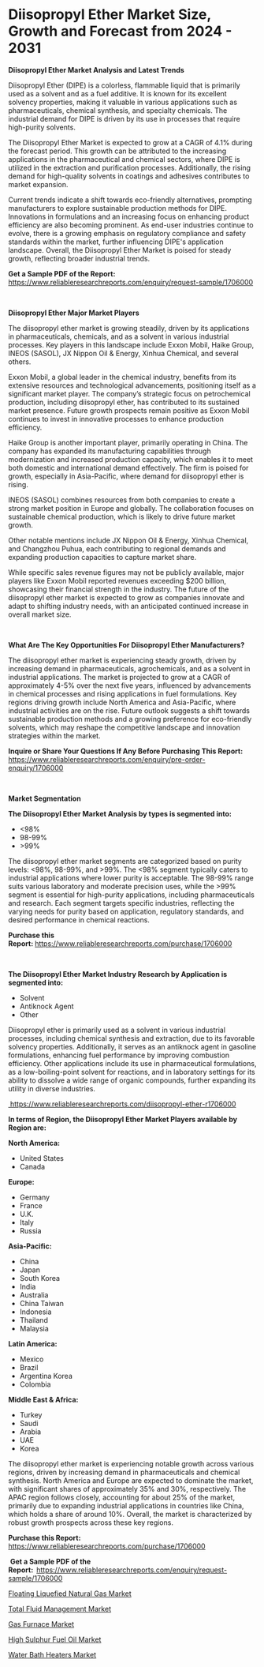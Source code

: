 <p><h1>Diisopropyl Ether Market Size, Growth and Forecast from 2024 - 2031</h1></p><p><strong>Diisopropyl Ether Market Analysis and Latest Trends</strong></p>
<p><p>Diisopropyl Ether (DIPE) is a colorless, flammable liquid that is primarily used as a solvent and as a fuel additive. It is known for its excellent solvency properties, making it valuable in various applications such as pharmaceuticals, chemical synthesis, and specialty chemicals. The industrial demand for DIPE is driven by its use in processes that require high-purity solvents.</p><p>The Diisopropyl Ether Market is expected to grow at a CAGR of 4.1% during the forecast period. This growth can be attributed to the increasing applications in the pharmaceutical and chemical sectors, where DIPE is utilized in the extraction and purification processes. Additionally, the rising demand for high-quality solvents in coatings and adhesives contributes to market expansion.</p><p>Current trends indicate a shift towards eco-friendly alternatives, prompting manufacturers to explore sustainable production methods for DIPE. Innovations in formulations and an increasing focus on enhancing product efficiency are also becoming prominent. As end-user industries continue to evolve, there is a growing emphasis on regulatory compliance and safety standards within the market, further influencing DIPE's application landscape. Overall, the Diisopropyl Ether Market is poised for steady growth, reflecting broader industrial trends.</p></p>
<p><strong>Get a Sample PDF of the Report:&nbsp;</strong> <a href="https://www.reliableresearchreports.com/enquiry/request-sample/1706000?utm_campaign=13&utm_medium=2&utm_source=Github&utm_content=ia&utm_term=21102024&utm_id=diisopropyl-ether">https://www.reliableresearchreports.com/enquiry/request-sample/1706000</a></p>
<p>&nbsp;</p>
<p><strong>Diisopropyl Ether Major Market Players</strong></p>
<p><p>The diisopropyl ether market is growing steadily, driven by its applications in pharmaceuticals, chemicals, and as a solvent in various industrial processes. Key players in this landscape include Exxon Mobil, Haike Group, INEOS (SASOL), JX Nippon Oil & Energy, Xinhua Chemical, and several others.</p><p>Exxon Mobil, a global leader in the chemical industry, benefits from its extensive resources and technological advancements, positioning itself as a significant market player. The company’s strategic focus on petrochemical production, including diisopropyl ether, has contributed to its sustained market presence. Future growth prospects remain positive as Exxon Mobil continues to invest in innovative processes to enhance production efficiency.</p><p>Haike Group is another important player, primarily operating in China. The company has expanded its manufacturing capabilities through modernization and increased production capacity, which enables it to meet both domestic and international demand effectively. The firm is poised for growth, especially in Asia-Pacific, where demand for diisopropyl ether is rising.</p><p>INEOS (SASOL) combines resources from both companies to create a strong market position in Europe and globally. The collaboration focuses on sustainable chemical production, which is likely to drive future market growth. </p><p>Other notable mentions include JX Nippon Oil & Energy, Xinhua Chemical, and Changzhou Puhua, each contributing to regional demands and expanding production capacities to capture market share.</p><p>While specific sales revenue figures may not be publicly available, major players like Exxon Mobil reported revenues exceeding $200 billion, showcasing their financial strength in the industry. The future of the diisopropyl ether market is expected to grow as companies innovate and adapt to shifting industry needs, with an anticipated continued increase in overall market size.</p></p>
<p>&nbsp;</p>
<p><strong>What Are The Key Opportunities For Diisopropyl Ether Manufacturers?</strong></p>
<p><p>The diisopropyl ether market is experiencing steady growth, driven by increasing demand in pharmaceuticals, agrochemicals, and as a solvent in industrial applications. The market is projected to grow at a CAGR of approximately 4-5% over the next five years, influenced by advancements in chemical processes and rising applications in fuel formulations. Key regions driving growth include North America and Asia-Pacific, where industrial activities are on the rise. Future outlook suggests a shift towards sustainable production methods and a growing preference for eco-friendly solvents, which may reshape the competitive landscape and innovation strategies within the market.</p></p>
<p><strong>Inquire or Share Your Questions If Any Before Purchasing This Report:</strong> <a href="https://www.reliableresearchreports.com/enquiry/pre-order-enquiry/1706000?utm_campaign=13&utm_medium=2&utm_source=Github&utm_content=ia&utm_term=21102024&utm_id=diisopropyl-ether">https://www.reliableresearchreports.com/enquiry/pre-order-enquiry/1706000</a></p>
<p>&nbsp;</p>
<p><strong>Market Segmentation</strong></p>
<p><strong>The Diisopropyl Ether Market Analysis by types is segmented into:</strong></p>
<p><ul><li><98%</li><li>98-99%</li><li>>99%</li></ul></p>
<p><p>The diisopropyl ether market segments are categorized based on purity levels: <98%, 98-99%, and >99%. The <98% segment typically caters to industrial applications where lower purity is acceptable. The 98-99% range suits various laboratory and moderate precision uses, while the >99% segment is essential for high-purity applications, including pharmaceuticals and research. Each segment targets specific industries, reflecting the varying needs for purity based on application, regulatory standards, and desired performance in chemical reactions.</p></p>
<p><strong>Purchase this Report:&nbsp;</strong><a href="https://www.reliableresearchreports.com/purchase/1706000?utm_campaign=13&utm_medium=2&utm_source=Github&utm_content=ia&utm_term=21102024&utm_id=diisopropyl-ether">https://www.reliableresearchreports.com/purchase/1706000</a></p>
<p>&nbsp;</p>
<p><strong>The Diisopropyl Ether Market Industry Research by Application is segmented into:</strong></p>
<p><ul><li>Solvent</li><li>Antiknock Agent</li><li>Other</li></ul></p>
<p><p>Diisopropyl ether is primarily used as a solvent in various industrial processes, including chemical synthesis and extraction, due to its favorable solvency properties. Additionally, it serves as an antiknock agent in gasoline formulations, enhancing fuel performance by improving combustion efficiency. Other applications include its use in pharmaceutical formulations, as a low-boiling-point solvent for reactions, and in laboratory settings for its ability to dissolve a wide range of organic compounds, further expanding its utility in diverse industries.</p></p>
<p><a href="https://www.reliableresearchreports.com/diisopropyl-ether-r1706000?utm_campaign=13&utm_medium=2&utm_source=Github&utm_content=ia&utm_term=21102024&utm_id=diisopropyl-ether">&nbsp;https://www.reliableresearchreports.com/diisopropyl-ether-r1706000</a></p>
<p><strong>In terms of Region, the Diisopropyl Ether Market Players available by Region are:</strong></p>
<p>
    <p> <strong> North America: </strong>
        <ul>
            <li>United States</li>
            <li>Canada</li>
        </ul>
        </p> 
    <p> <strong> Europe: </strong>
        <ul>
            <li>Germany</li>
            <li>France</li>
            <li>U.K.</li>
            <li>Italy</li>
            <li>Russia</li>
        </ul>
        </p> 
    <p> <strong> Asia-Pacific: </strong>
        <ul>
            <li>China</li>
            <li>Japan</li>
            <li>South Korea</li>
            <li>India</li>
            <li>Australia</li>
            <li>China Taiwan</li>
            <li>Indonesia</li>
            <li>Thailand</li>
            <li>Malaysia</li>
        </ul>
        </p> 
    <p> <strong> Latin America: </strong>
        <ul>
            <li>Mexico</li>
            <li>Brazil</li>
            <li>Argentina Korea</li>
            <li>Colombia</li>
        </ul>
        </p> 
    <p> <strong> Middle East & Africa: </strong>
        <ul>
            <li>Turkey</li>
            <li>Saudi</li>
            <li>Arabia</li>
            <li>UAE</li>
            <li>Korea</li>
        </ul>
    </p>
    </p>
<p><p>The diisopropyl ether market is experiencing notable growth across various regions, driven by increasing demand in pharmaceuticals and chemical synthesis. North America and Europe are expected to dominate the market, with significant shares of approximately 35% and 30%, respectively. The APAC region follows closely, accounting for about 25% of the market, primarily due to expanding industrial applications in countries like China, which holds a share of around 10%. Overall, the market is characterized by robust growth prospects across these key regions.</p></p>
<p><strong>Purchase this Report: </strong><a href="https://www.reliableresearchreports.com/purchase/1706000?utm_campaign=13&utm_medium=2&utm_source=Github&utm_content=ia&utm_term=21102024&utm_id=diisopropyl-ether">https://www.reliableresearchreports.com/purchase/1706000</a></p>
<p>&nbsp;<strong>Get a Sample PDF of the Report:&nbsp;&nbsp;</strong><a href="https://www.reliableresearchreports.com/enquiry/request-sample/1706000?utm_campaign=13&utm_medium=2&utm_source=Github&utm_content=ia&utm_term=21102024&utm_id=diisopropyl-ether">https://www.reliableresearchreports.com/enquiry/request-sample/1706000</a></p>
<p><strong></strong></p>
<p><p><a href="https://github.com/maniehilp9ib/Market-Research-Report-List-1/blob/main/floating-liquefied-natural-gas-market.md?utm_campaign=13&utm_medium=2&utm_source=Github&utm_content=ia&utm_term=21102024&utm_id=diisopropyl-ether">Floating Liquefied Natural Gas Market</a></p><p><a href="https://www.linkedin.com/pulse/navigating-total-fluid-management-market-expert-analysis-forecast-bb9ef?utm_campaign=13&utm_medium=2&utm_source=Github&utm_content=ia&utm_term=21102024&utm_id=diisopropyl-ether">Total Fluid Management Market</a></p><p><a href="https://issuu.com/reportprime-2/docs/gas-furnace-market-size-2030.pptx_584aa827870cee?utm_campaign=13&utm_medium=2&utm_source=Github&utm_content=ia&utm_term=21102024&utm_id=diisopropyl-ether">Gas Furnace Market</a></p><p><a href="https://github.com/roydonhol47/Market-Research-Report-List-1/blob/main/high-sulphur-fuel-oil-market.md?utm_campaign=13&utm_medium=2&utm_source=Github&utm_content=ia&utm_term=21102024&utm_id=diisopropyl-ether">High Sulphur Fuel Oil Market</a></p><p><a href="https://issuu.com/reportprime-2/docs/water-bath-heaters-market-size-2030_61324e87a3e129?utm_campaign=13&utm_medium=2&utm_source=Github&utm_content=ia&utm_term=21102024&utm_id=diisopropyl-ether">Water Bath Heaters Market</a></p></p>
